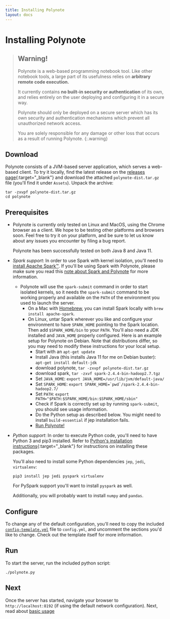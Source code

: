 ```yaml
---
title: Installing Polynote
layout: docs
---
```


# Installing Polynote

> ## Warning!
> Polynote is a web-based programming notebook tool. Like other notebook tools, a large part of its usefulness relies on
> **arbitrary remote code execution.**
>
> It currently contains **no built-in security or authentication** of its own, and relies entirely on the user deploying
> and configuring it in a secure way.
> 
> Polynote should only be deployed on a secure server which has its own security and authentication mechanisms which
> prevent all unauthorized network access.
>
> You are solely responsible for any damage or other loss that occurs as a result of running Polynote.
{:.warning} 

## Download
Polynote consists of a JVM-based server application, which serves a web-based client. To try it locally, find the latest
release on the [releases page](https://github.com/polynote/polynote/releases){:target="_blank"} and download the attached
`polynote-dist.tar.gz` file (you'll find it under `Assets`). Unpack the archive:

```
tar -zxvpf polynote-dist.tar.gz
cd polynote
```

## Prerequisites
- Polynote is currently only tested on Linux and MacOS, using the Chrome browser as a client. We hope to be testing
  other platforms and browsers soon. Feel free to try it on your platform, and be sure to let us know about any issues
  you encounter by filing a bug report.
  
  Polynote has been successfully tested on both Java 8 and Java 11.
  
- *Spark support*: In order to use Spark with kernel isolation, you'll need to [install Apache Spark&trade;](https://spark.apache.org/downloads.html).
  If you'll be using Spark with Polynote, please make sure you read this [note about Spark and Polynote](02-basic-usage.md#Using-Spark-with-Polynote) for more information. 
  - Polynote will use the `spark-submit` command in order to start isolated kernels, so it needs the `spark-submit` command 
    to be working properly and available on the `PATH` of the environment you used to launch the server.
      - On a Mac with [Homebrew](https://brew.sh), you can install Spark locally with `brew install apache-spark`.
      - On Linux, untar Spark wherever you like and configure your environment to have `SPARK_HOME` pointing to the Spark location. 
        Then add `$SPARK_HOME/bin` to your `PATH`. You'll also need a JDK installed and `JAVA_HOME` properly configured. 
        Here is an example setup for Polynote on Debian. Note that distributions differ, so you may need to modify these 
        instructions for your local setup.
        - Start with an `apt-get update`
        - Install Java (this installs Java 11 for me on Debian buster): `apt-get install default-jdk`
        - download polynote, `tar -zxvpf polynote-dist.tar.gz`
        - download spark, `tar -zxvf spark-2.4.4-bin-hadoop2.7.tgz`
        - Set `JAVA_HOME`: `export JAVA_HOME=/usr/lib/jvm/default-java/`
        - Set `SPARK_HOME`: ``export SPARK_HOME=`pwd`/spark-2.4.4-bin-hadoop2.7/``
        - Set `PATH`: `export PATH="$PATH:$SPARK_HOME/bin:$SPARK_HOME/sbin"`
        - Check if Spark is correctly set up by running `spark-submit`, you should see usage information. 
        - Do the Python setup as described below. You might need to install `build-essential` if jep installation fails. 
        - [Run Polynote!](#Run)
     
- *Python support*: In order to execute Python code, you'll need to have Python 3 and pip3 installed. Refer to
  [Python's installation instructions](https://wiki.python.org/moin/BeginnersGuide/Download){:target="_blank"} for
  instructions on installing these packages.
  
  You'll also need to install some Python dependencies `jep`, `jedi`, `virtualenv`:
  
  ```
  pip3 install jep jedi pyspark virtualenv
  ``` 
  
  For PySpark support you'll want to install `pyspark` as well. 
  
  Additionally, you will probably want to install `numpy` and `pandas`. 
  

## Configure
To change any of the default configuration, you'll need to copy the included [`config-template.yml`](https://github.com/polynote/polynote/blob/master/config-template.yml)
file to `config.yml`, and uncomment the sections you'd like to change. Check out the template itself for more information.

## Run
To start the server, run the included python script:

```
./polynote.py
```

## Next
Once the server has started, navigate your browser to `http://localhost:8192` (if using the default network configuration).
Next, read about [basic usage](02-basic-usage.md)
